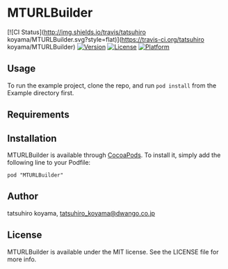 # MTURLBuilder

[![CI Status](http://img.shields.io/travis/tatsuhiro koyama/MTURLBuilder.svg?style=flat)](https://travis-ci.org/tatsuhiro koyama/MTURLBuilder)
[![Version](https://img.shields.io/cocoapods/v/MTURLBuilder.svg?style=flat)](http://cocoadocs.org/docsets/MTURLBuilder)
[![License](https://img.shields.io/cocoapods/l/MTURLBuilder.svg?style=flat)](http://cocoadocs.org/docsets/MTURLBuilder)
[![Platform](https://img.shields.io/cocoapods/p/MTURLBuilder.svg?style=flat)](http://cocoadocs.org/docsets/MTURLBuilder)

## Usage

To run the example project, clone the repo, and run `pod install` from the Example directory first.

## Requirements

## Installation

MTURLBuilder is available through [CocoaPods](http://cocoapods.org). To install
it, simply add the following line to your Podfile:

    pod "MTURLBuilder"

## Author

tatsuhiro koyama, tatsuhiro_koyama@dwango.co.jp

## License

MTURLBuilder is available under the MIT license. See the LICENSE file for more info.

